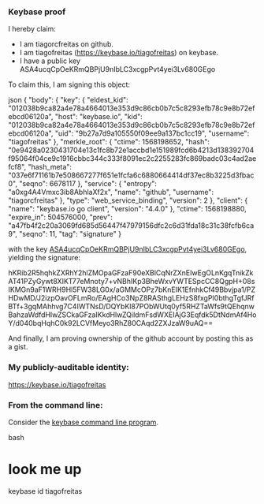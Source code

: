 ### Keybase proof

I hereby claim:

  * I am tiagorcfreitas on github.
  * I am tiagofreitas (https://keybase.io/tiagofreitas) on keybase.
  * I have a public key ASA4ucqCpOeKRmQBPjU9nIbLC3xcgpPvt4yei3Lv680GEgo

To claim this, I am signing this object:

json
{
  "body": {
    "key": {
      "eldest_kid": "012038b9ca82a4e78a4664013e353d9c86cb0b7c5c8293efb78c9e8b72efebcd06120a",
      "host": "keybase.io",
      "kid": "012038b9ca82a4e78a4664013e353d9c86cb0b7c5c8293efb78c9e8b72efebcd06120a",
      "uid": "9b27a7d9a105550f09ee9a137bc1cc19",
      "username": "tiagofreitas"
    },
    "merkle_root": {
      "ctime": 1568198652,
      "hash": "0e9428a0230431704e13c1fc8b72e1accbd1e151989fcd6b4213d138392704f95064f04ce9c1916cbbc344c333f8091ec2c2255283fc869badc03c4ad2aefcf8",
      "hash_meta": "037e6f71161b7e508667277f651e1fcfa6c6880664414df37ec8b3225d3fbac0",
      "seqno": 6678117
    },
    "service": {
      "entropy": "a0xg4A4Vmxc3ib8AbhlaXf2x",
      "name": "github",
      "username": "tiagorcfreitas"
    },
    "type": "web_service_binding",
    "version": 2
  },
  "client": {
    "name": "keybase.io go client",
    "version": "4.4.0"
  },
  "ctime": 1568198880,
  "expire_in": 504576000,
  "prev": "a47fb4f2c20a3069fd685d56447f47979156dfc2c6d31fda18c31c38fcfb6ca9",
  "seqno": 11,
  "tag": "signature"
}


with the key [ASA4ucqCpOeKRmQBPjU9nIbLC3xcgpPvt4yei3Lv680GEgo](https://keybase.io/tiagofreitas), yielding the signature:


hKRib2R5hqhkZXRhY2hlZMOpaGFzaF90eXBlCqNrZXnEIwEgOLnKgqTnikZkAT41PZyGywt8XIKT77eMnoty7+vNBhIKp3BheWxvYWTESpcCC8QgpH+08sIKMGn9aF1WRH9Hl5FW38LG0x/aGMMcOPz7bKnEIK1EfnhkCf49Bbvjpa1/PZHDwMD/J2izpOavOFLmRo/EAgHCo3NpZ8RASthgLEHzS8fxgPI0bthgTgfJRfBTf+3gqMAhhvg7C4IWTNsD/DQYbKl87PObWUtq0yf5RHZTaWfs9tQEhqnwBahzaWdfdHlwZSCkaGFzaIKkdHlwZQildmFsdWXEIAjG3Eqfdk5DtNdmAf4HoY/d040bqHqhC0k92LCVfMeyo3RhZ80CAqd2ZXJzaW9uAQ==



And finally, I am proving ownership of the github account by posting this as a gist.

### My publicly-auditable identity:

https://keybase.io/tiagofreitas

### From the command line:

Consider the [keybase command line program](https://keybase.io/download).

bash
# look me up
keybase id tiagofreitas
